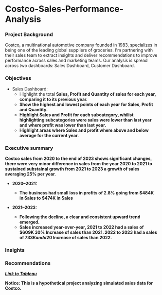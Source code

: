 # Costco-Sales-Performance-Analysis

### Project Background 
Costco, a multinational automotive company founded in 1983, specializes in being one of the leading global suppliers of groceries. I'm partnering with their sales team to extract insights and deliver recommendations to improve performance across sales and marketing teams. Our analysis is spread across two dashboards: Sales Dashboard, Customer Dashboard.

### Objectives
- Sales Dashboard:
    - Highlight the total <b>Sales, Profit and Quantity of sales<b> for each year, comparing it to its previous year.
    - Show the highest and lowest points of each year for Sales, Profit and Quantity.
    - Highlight Sales and Profit for each subcategory, whilist highlighting subcategories were sales were lower than last year and where profit was lower than last year.
    - Highlight areas where Sales and profit where above and below average for the current year.


### Executive summary
Costco sales from 2020 to the end of 2023 shows significant changes, there were very minor difference in sales from the year 2020 to 2021 to sustained substainal growth from 2021 to 2023 a growth of sales averaging 25% per year.

- **2020–2021:**  
  - The business had small loss in profits of 2.8% going from $484K in Sales to $474K in Sales

- **2021–2023:**  
  - Following the decline, a clear and consistent upward trend emerged.  
  - Sales increased year-over-year, 2021 to 2022 had a sales of $609K 30% Increase of sales than 2021. 2022 to 2023 had a sales of $733K and a 20$ Increase of sales than 2022.

### Insights

### Recommendations

[*Link to Tableau*](https://public.tableau.com/app/profile/joshua.kagwanja/viz/Salesanalysis_17303262492110/SalesDashboard)

Notice: This is a hypothetical project analyzing simulated sales data for Costco.
